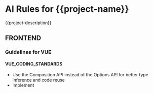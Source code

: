 # AI Rules for {{project-name}}

{{project-description}}

## FRONTEND

### Guidelines for VUE

#### VUE_CODING_STANDARDS

- Use the Composition API instead of the Options API for better type inference and code reuse
- Implement <script setup> for more concise component definitions
- Use Suspense and async components for handling loading states during code-splitting
- Leverage the defineProps and defineEmits macros for type-safe props and events
- Use the new defineOptions for additional component options
- Implement provide/inject for dependency injection instead of prop drilling in deeply nested components
- Use the Teleport component for portal-like functionality to render UI elsewhere in the DOM
- Leverage ref over reactive for primitive values to avoid unintended unwrapping
- Use v-memo for performance optimization in render-heavy list rendering scenarios
- Implement shallow refs for large objects that don't need deep reactivity

#### NUXT

- Use Nuxt 3 with the Composition API and <script setup> for modern applications
- Leverage auto-imports for Vue and Nuxt composables to reduce boilerplate
- Implement server routes with the server directory for API functionality
- Use Nuxt modules for extending functionality instead of custom plugins when possible
- Leverage the useAsyncData and useFetch composables for data fetching with SSR support
- Implement middleware (defineNuxtRouteMiddleware) for navigation guards
- Use Nuxt layouts for consistent page layouts across routes
- Leverage Nitro for server-side rendering and API routes
- Implement Nuxt plugins for global functionality registration
- Use state management with useState for simple state or Pinia for complex applications

#### VUEX

- Migrate to Pinia instead of Vuex for Vue 3 projects as it provides better TypeScript support
- If using Vuex, implement modules pattern to organize related state, getters, mutations, and actions
- Use namespaced modules to avoid naming conflicts in larger applications
- Leverage plugins for cross-cutting concerns like persistence or analytics
- Avoid direct state mutations outside of mutations to maintain predictable state changes
- Use mapState, mapGetters, and mapActions helpers to simplify component code
- Implement Vuex with the composition API using useStore for better TypeScript support
- Use actions for async operations and mutations for synchronous state changes
- Leverage getters for computed state to avoid redundant calculations
- Implement proper error handling in actions with try/catch blocks

#### VUE_ROUTER

- Use route guards (beforeEach, beforeEnter) for authentication and authorization checks
- Implement lazy loading with dynamic imports for route components to improve performance
- Use named routes instead of hardcoded paths for better maintainability
- Leverage route meta fields to store additional route information like permissions or layout data
- Implement scroll behavior options to control scrolling between route navigations
- Use navigation duplicates handling to prevent redundant navigation to the current route
- Implement the composition API useRouter and useRoute hooks instead of this.$router
- Use nested routes for complex UIs with parent-child relationships
- Leverage route params validation with sensitive: true for parameters that shouldn't be logged
- Implement dynamic route matching with path parameters and regex patterns for flexible routing

#### PINIA

- Create multiple stores based on logical domains instead of a single large store
- Use the setup syntax (defineStore with setup function) for defining stores for better TypeScript inference
- Implement getters for derived state to avoid redundant computations
- Leverage the storeToRefs helper to extract reactive properties while maintaining reactivity
- Use plugins for cross-cutting concerns like persistence, state resets, or dev tools
- Implement actions for asynchronous operations and complex state mutations
- Use composable stores by importing and using stores within other stores
- Leverage the $reset() method to restore initial state when needed
- Implement $subscribe for reactive store subscriptions
- Use TypeScript with proper return type annotations for maximum type safety


## BACKEND

### Guidelines for DOTNET

#### ENTITY_FRAMEWORK

- Use the repository and unit of work patterns to abstract data access logic and simplify testing
- Implement eager loading with Include() to avoid N+1 query problems for {{entity_relationships}}
- Use migrations for database schema changes and version control with proper naming conventions
- Apply appropriate tracking behavior (AsNoTracking() for read-only queries) to optimize performance
- Implement query optimization techniques like compiled queries for frequently executed database operations
- Use value conversions for complex property transformations and proper handling of {{custom_data_types}}

#### ASP_NET

- Use minimal APIs for simple endpoints in .NET 6+ applications to reduce boilerplate code
- Implement the mediator pattern with MediatR for decoupling request handling and simplifying cross-cutting concerns
- Use API controllers with model binding and validation attributes for {{complex_data_models}}
- Apply proper response caching with cache profiles and ETags for improved performance on {{high_traffic_endpoints}}
- Implement proper exception handling with ExceptionFilter or middleware to provide consistent error responses
- Use dependency injection with scoped lifetime for request-specific services and singleton for stateless services


## DATABASE

### Guidelines for SQL

#### SQLSERVER

- Use parameterized queries to prevent SQL injection
- Implement proper indexing strategies based on query patterns
- Use stored procedures for complex business logic that requires database access to {{business_entities}}


## CODING_PRACTICES

### Guidelines for VERSION_CONTROL

#### GIT

- Use conventional commits to create meaningful commit messages
- Use feature branches with descriptive names following {{branch_naming_convention}}
- Write meaningful commit messages that explain why changes were made, not just what
- Keep commits focused on single logical changes to facilitate code review and bisection
- Use interactive rebase to clean up history before merging feature branches
- Leverage git hooks to enforce code quality checks before commits and pushes


